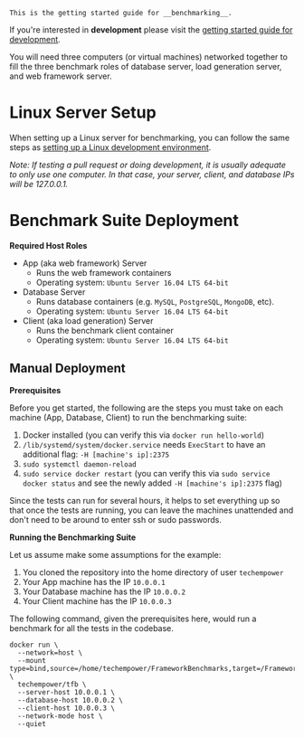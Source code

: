  	This is the getting started guide for __benchmarking__. 
 If you're interested in __development__ please visit the 
 [getting started guide for development](../Development/Getting-Started).
 
 You will need three computers (or virtual machines) networked together to fill
the three benchmark roles of database server, load generation server, and web
framework server.
 
 # Linux Server Setup
 
 When setting up a Linux server for benchmarking, you can follow the same steps
as [setting up a Linux development
environment](../Development/Installation-Guide/).
 
 _Note: If testing a pull request or doing development, it is usually adequate
to only use one computer. In that case, your server, client, and database IPs
will be 127.0.0.1._
 
 # Benchmark Suite Deployment
 
 __Required Host Roles__
 
 * App (aka web framework) Server
     * Runs the web framework containers
     * Operating system: `Ubuntu Server 16.04 LTS 64-bit`
 * Database Server
     * Runs database containers (e.g. `MySQL`, `PostgreSQL`, `MongoDB`, etc).
     * Operating system: `Ubuntu Server 16.04 LTS 64-bit`
 * Client (aka load generation) Server
     * Runs the benchmark client container
     * Operating system: `Ubuntu Server 16.04 LTS 64-bit`
 
 ## Manual Deployment
 
 __Prerequisites__
 
 Before you get started, the following are the steps you must take on each
machine (App, Database, Client) to run the benchmarking suite:
 
 1. Docker installed (you can verify this via `docker run hello-world`)
 2. `/lib/systemd/system/docker.service` needs `ExecStart` to have an additional
flag: `-H [machine's ip]:2375`
 3. `sudo systemctl daemon-reload`
 4. `sudo service docker restart` (you can verify this via `sudo service docker
status` and see the newly added `-H [machine's ip]:2375` flag)
 
 Since the tests can run for several hours, it helps to set everything up so
that once the tests are running, you can leave the machines unattended and
don't need to be around to enter ssh or sudo passwords.
 
 __Running the Benchmarking Suite__
 
 Let us assume make some assumptions for the example:
 
 1. You cloned the repository into the home directory of user `techempower`
 2. Your App machine has the IP `10.0.0.1`
 3. Your Database machine has the IP `10.0.0.2`
 4. Your Client machine has the IP `10.0.0.3`
 
 The following command, given the prerequisites here, would run a benchmark for
all the tests in the codebase.
 
 ```
 docker run \
   --network=host \
   --mount type=bind,source=/home/techempower/FrameworkBenchmarks,target=/FrameworkBenchmarks \
   techempower/tfb \
   --server-host 10.0.0.1 \
   --database-host 10.0.0.2 \
   --client-host 10.0.0.3 \
   --network-mode host \
   --quiet
 ```
 
